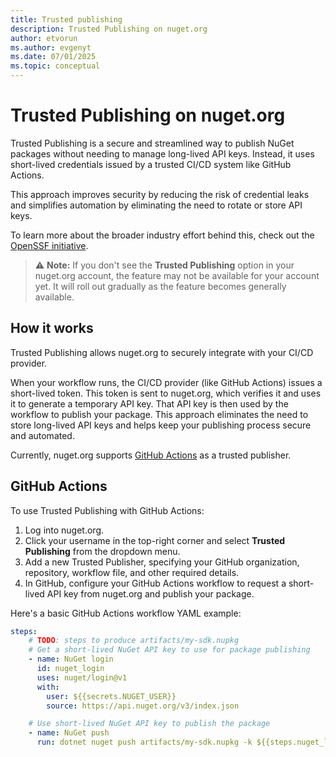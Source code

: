 ```yaml
---
title: Trusted publishing
description: Trusted Publishing on nuget.org
author: etvorun
ms.author: evgenyt
ms.date: 07/01/2025
ms.topic: conceptual
---
```


# Trusted Publishing on nuget.org

Trusted Publishing is a secure and streamlined way to publish NuGet packages without needing to manage long-lived API keys. Instead, it uses short-lived credentials issued by a trusted CI/CD system like GitHub Actions.

This approach improves security by reducing the risk of credential leaks and simplifies automation by eliminating the need to rotate or store API keys.

To learn more about the broader industry effort behind this, check out the [OpenSSF initiative](https://repos.openssf.org/trusted-publishers-for-all-package-repositories).

> ⚠️ **Note:** If you don't see the **Trusted Publishing** option in your nuget.org account, the feature may not be available for your account yet. It will roll out gradually as the feature becomes generally available.



## How it works

Trusted Publishing allows nuget.org to securely integrate with your CI/CD provider.

When your workflow runs, the CI/CD provider (like GitHub Actions) issues a short-lived token.
This token is sent to nuget.org, which verifies it and uses it to generate a temporary API key.
That API key is then used by the workflow to publish your package.
This approach eliminates the need to store long-lived API keys and helps keep your publishing process secure and automated.

Currently, nuget.org supports [GitHub Actions](https://docs.github.com/actions/how-tos) as a trusted publisher.

## GitHub Actions

To use Trusted Publishing with GitHub Actions:

1. Log into nuget.org.
2. Click your username in the top-right corner and select **Trusted Publishing** from the dropdown menu.
3. Add a new Trusted Publisher, specifying your GitHub organization, repository, workflow file, and other required details.
4. In GitHub, configure your GitHub Actions workflow to request a short-lived API key from nuget.org and publish your package.

Here's a basic GitHub Actions workflow YAML example:

```yaml
steps:
    # TODO: steps to produce artifacts/my-sdk.nupkg
    # Get a short-lived NuGet API key to use for package publishing
    - name: NuGet login
      id: nuget_login
      uses: nuget/login@v1
      with:
        user: ${{secrets.NUGET_USER}}
        source: https://api.nuget.org/v3/index.json

    # Use short-lived NuGet API key to publish the package
    - name: NuGet push
      run: dotnet nuget push artifacts/my-sdk.nupkg -k ${{steps.nuget_login.outputs.NUGET_API_KEY}} -s https://api.nuget.org/v3/index.json
```

